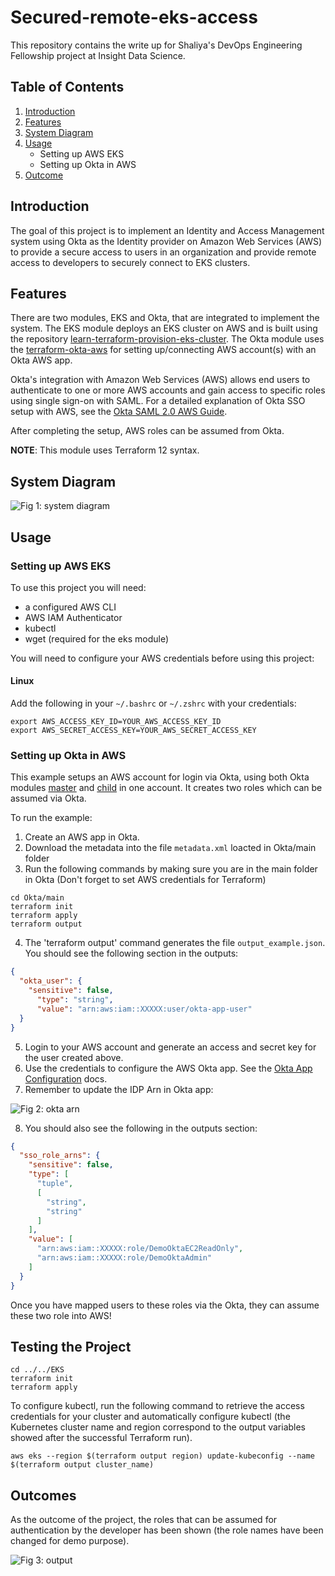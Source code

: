 # Secured-remote-eks-access
This repository contains the write up for Shaliya's DevOps Engineering Fellowship project at Insight Data Science.

## Table of Contents

1. [Introduction](README.md#introduction)
2. [Features](README.md#Features)
3. [System Diagram](README.md#background)
4. [Usage](README.md#usage)
	* Setting up AWS EKS
	* Setting up Okta in AWS
5. [Outcome](README.md#outcomes)


## Introduction

The goal of this project is to implement an Identity and Access Management system using Okta as the Identity provider on Amazon Web Services (AWS) to provide a secure access to users in an organization and provide remote access to developers to securely connect to EKS clusters.

## Features

There are two modules, EKS and Okta, that are integrated to implement the system. The EKS module deploys an EKS cluster on AWS and is built using the repository [learn-terraform-provision-eks-cluster](https://learn.hashicorp.com/tutorials/terraform/eks). The Okta module uses the [terraform-okta-aws](https://github.com/elastic/terraform-okta-aws/) for setting up/connecting AWS account(s) with an Okta AWS app.

Okta's integration with Amazon Web Services (AWS) allows end users to authenticate to one or more AWS accounts and gain access to specific roles using single sign-on with SAML. 
For a detailed explanation of Okta SSO setup with AWS, see the [Okta SAML 2.0 AWS Guide](https://saml-doc.okta.com/SAML_Docs/How-to-Configure-SAML-2.0-for-Amazon-Web-Service).

After completing the setup, AWS roles can be assumed from Okta.

**NOTE**: This module uses Terraform 12 syntax.

## System Diagram
![Fig 1: system diagram](https://github.com/ShaliyaJ/Secured-remote-eks-access/blob/main/IAM%20(1).png)

## Usage

### Setting up AWS EKS

To use this project you will need:

* a configured AWS CLI
* AWS IAM Authenticator
* kubectl
* wget (required for the eks module)

You will need to configure your AWS credentials before using this project:


#### Linux
Add the following in your `~/.bashrc` or `~/.zshrc` with your credentials:
```
export AWS_ACCESS_KEY_ID=YOUR_AWS_ACCESS_KEY_ID
export AWS_SECRET_ACCESS_KEY=YOUR_AWS_SECRET_ACCESS_KEY
```
### Setting up Okta in AWS
This example setups an AWS account for login via Okta, using both Okta modules [master](../../modules/master) and [child](../../modules/child) in one account. It creates two roles which can be assumed via Okta. 

To run the example:
1) Create an AWS app in Okta.
2) Download the metadata into the file `metadata.xml` loacted in Okta/main folder
3) Run the following commands by making sure you are in the main folder in Okta (Don't forget to set AWS credentials for Terraform)
```
cd Okta/main
terraform init
terraform apply
terraform output
```
4) The 'terraform output' command generates the file `output_example.json`. You should see the following section in the outputs:

```json
{
  "okta_user": {
    "sensitive": false,
      "type": "string",
      "value": "arn:aws:iam::XXXXX:user/okta-app-user"
  }
}
```
5) Login to your AWS account and generate an access and secret key for the user created above.
6) Use the credentials to configure the AWS Okta app. See the [Okta App Configuration](https://saml-doc.okta.com/SAML_Docs/How-to-Configure-SAML-2.0-for-Amazon-Web-Service#A-step4) docs.
7) Remember to update the IDP Arn in Okta app:

![Fig 2: okta arn](https://github.com/ShaliyaJ/Secured-remote-eks-access/blob/main/okta_config_arn.png)

8) You should also see the following in the outputs section:

```json
{
  "sso_role_arns": {
    "sensitive": false,
    "type": [
      "tuple",
      [
        "string",
        "string"
      ]
    ],
    "value": [
      "arn:aws:iam::XXXXX:role/DemoOktaEC2ReadOnly",
      "arn:aws:iam::XXXXX:role/DemoOktaAdmin"
    ]
  }
}
```
Once you have mapped users to these roles via the Okta, they can assume these two role into AWS!


## Testing the Project

```
cd ../../EKS
terraform init
terraform apply
```

To configure kubectl, run the following command to retrieve the access credentials for your cluster and automatically configure kubectl (the Kubernetes cluster name and region correspond to the output variables showed after the successful Terraform run).
```
aws eks --region $(terraform output region) update-kubeconfig --name $(terraform output cluster_name)
```


## Outcomes 

As the outcome of the project, the roles that can be assumed for authentication by the developer has been shown (the role names have been changed for demo purpose).

![Fig 3: output](https://github.com/ShaliyaJ/Secured-remote-eks-access/blob/main/roles.png)
















